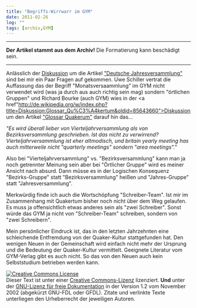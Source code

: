 ```yaml
---
title: "Begriffs-Wirrwarr im GYM"
date: 2011-02-26
log: ""
tags: [archiv,GYM]
---
```

<hr><b>Der Artikel stammt aus dem Archiv!</b> Die Formatierung kann beschädigt sein.<hr>

Anlässlich der <a href="http://de.wikipedia.org/w/index.php?title=Diskussion:Deutsche_Jahresversammlung&oldid=85643266">Diskussion</a> um die Artikel <a href="http://de.wikipedia.org/wiki/Deutsche_Jahresversammlung">"Deutsche Jahresversammlung"</a> sind bei mir ein Paar Fragen auf gekommen.  Uwe Schiller vertrat die Auffassung das der Begriff "Monatsversaammlung" im GYM nicht verwendet wird (was ja durch aus auch richtig sein mag) sondern "örtlichen Gruppen"<!--break--> und Richard Bourke (auch GYM) wies in der <a href"http://de.wikipedia.org/w/index.php?title=Diskussion:Glossar_Qu%C3%A4kertum&oldid=85643660">Diskussion</a> um den Artikel <a href="http://de.wikipedia.org/wiki/Glossar_Qu%C3%A4kertum">"Glossar Quakerum"</a> darauf hin das...

<i>"Es wird überall lieber von Vierteljahrversammlung als von Bezirksversammlung geschrieben. Ist das nicht zu verwirrend? Vierteljahrversammlung ist eher altmodisch, und britain yearly meeting has auch mitterweile nicht "quarterly meetings" sondern "area meetings"."</i> 

Also bei "Vierteljahrversammlung" vs. "Bezirksversammlung" kann man ja noch getrennter Meinung sein aber bei "Örtlicher Gruppe" wird es meiner Ansicht nach absurd. Dann müsse es in der Logischen Konsequenz "Bezirks-Gruppe" statt "Bezirksversammlung" heißen und "Jahres-Gruppe" statt "Jahresversammlung". 

Merkwürdig finde ich auch die Wortschöpfung "Schreiber-Team". Ist mir im Zusammenhang mit Quakertum bisher noch nicht über dem Weg gelaufen. Es muss ja offensichtlich etwas anderes sein als "zwei Schreiber". Sonst würde das GYM ja nicht von "Schreiber-Team" schreiben, sondern von "zwei Schreibern".

Mein persönlicher Eindruck ist, das in den letzten Jahrzehnten eine schleichende Entfremdung von der Quaker-Kultur stattgefunden hat. Den wenigen Neuen in der Gemeinschaft wird einfach nicht mehr der Ursprung und die Bedeutung der Quaker-Kultur vermittelt. Geeignete Literatur vom GYM-Verlag gibt es auch nicht. So das von den Neuen auch kein Selbststudium betrieben werden kann.



<a rel="license" href="http://creativecommons.org/licenses/by-sa/3.0/de/"><img alt="Creative Commons License" style="border-width: 0pt;" src="http://i.creativecommons.org/l/by-sa/3.0/de/88x31.png" /></a><br />
Dieser <span xmlns:dc="http://purl.org/dc/elements/1.1/" href="http://purl.org/dc/dcmitype/Text" rel="dc:type">Text</span> ist unter einer <a rel="license" href="http://creativecommons.org/licenses/by-sa/3.0/de/">Creative Commons-Lizenz</a> lizenziert. <b>Und</b> unter der <a href="http://de.wikipedia.org/wiki/GFDL">GNU-Lizenz f&uuml;r freie Dokumentation</a> in der Version 1.2 vom November 2002 (abgek&uuml;rzt GNU-FDL oder GFDL). Zitate und verlinkte Texte unterliegen den Urheberrecht der jeweiligen Autoren.

